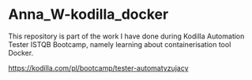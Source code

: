 # Anna_W-kodilla_docker

This repository is part of the work I have done during Kodilla Automation Tester ISTQB Bootcamp, namely learning about containerisation tool Docker.

https://kodilla.com/pl/bootcamp/tester-automatyzujacy
